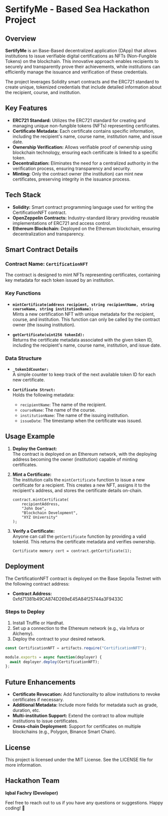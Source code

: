 # SertifyMe - Based Sea Hackathon Project

## Overview

**SertifyMe** is an Base-Based decentralized application (DApp) that allows institutions to issue verifiable digital certifications as NFTs (Non-Fungible Tokens) on the blockchain. This innovative approach enables recipients to securely and transparently prove their achievements, while institutions can efficiently manage the issuance and verification of these credentials.

The project leverages Solidity smart contracts and the ERC721 standard to create unique, tokenized credentials that include detailed information about the recipient, course, and institution.

## Key Features

- **ERC721 Standard:** Utilizes the ERC721 standard for creating and managing unique non-fungible tokens (NFTs) representing certificates.
- **Certificate Metadata:** Each certificate contains specific information, including the recipient's name, course name, institution name, and issue date.
- **Ownership Verification:** Allows verifiable proof of ownership using blockchain technology, ensuring each certificate is linked to a specific token.
- **Decentralization:** Eliminates the need for a centralized authority in the verification process, ensuring transparency and security.
- **Minting:** Only the contract owner (the institution) can mint new certificates, preserving integrity in the issuance process.

## Tech Stack

- **Solidity:** Smart contract programming language used for writing the CertificationNFT contract.
- **OpenZeppelin Contracts:** Industry-standard library providing reusable implementations of ERC721 and access control.
- **Ethereum Blockchain:** Deployed on the Ethereum blockchain, ensuring decentralization and transparency.

## Smart Contract Details

### Contract Name: `CertificationNFT`

The contract is designed to mint NFTs representing certificates, containing key metadata for each token issued by an institution.

### Key Functions

- **`mintCertificate(address recipient, string recipientName, string courseName, string institutionName):`**  
  Mints a new certification NFT with unique metadata for the recipient, course, and institution. This function can only be called by the contract owner (the issuing institution).

- **`getCertificate(uint256 tokenId):`**  
  Returns the certificate metadata associated with the given token ID, including the recipient's name, course name, institution, and issue date.

### Data Structure

- **`_tokenIdCounter:`**  
  A simple counter to keep track of the next available token ID for each new certificate.
  
- **`Certificate Struct:`**  
  Holds the following metadata:
  - `recipientName`: The name of the recipient.
  - `courseName`: The name of the course.
  - `institutionName`: The name of the issuing institution.
  - `issueDate`: The timestamp when the certificate was issued.

## Usage Example

1. **Deploy the Contract:**  
   The contract is deployed on an Ethereum network, with the deploying address becoming the owner (institution) capable of minting certificates.

2. **Mint a Certificate:**  
   The institution calls the `mintCertificate` function to issue a new certificate for a recipient. This creates a new NFT, assigns it to the recipient's address, and stores the certificate details on-chain.

   ```solidity
   contract.mintCertificate(
       recipientAddress,
       "John Doe",
       "Blockchain Development",
       "XYZ University"
   );

3. **Verify a Certificate:**  
   Anyone can call the `getCertificate` function by providing a valid tokenId. This returns the certificate metadata and verifies ownership.

   ```solidity
   Certificate memory cert = contract.getCertificate(1);
   ```

## Deployment

The CertificationNFT contract is deployed on the Base Sepolia Testnet with the following contract address:

- **Contract Address:** 0xfd71381b49CA874D269eE45A84f25744a3F9433C

### Steps to Deploy

1. Install Truffle or Hardhat.
2. Set up a connection to the Ethereum network (e.g., via Infura or Alchemy).
3. Deploy the contract to your desired network.

```javascript
const CertificationNFT = artifacts.require("CertificationNFT");

module.exports = async function(deployer) {
  await deployer.deploy(CertificationNFT);
};
```

## Future Enhancements

- **Certificate Revocation:** Add functionality to allow institutions to revoke certificates if necessary.
- **Additional Metadata:** Include more fields for metadata such as grade, duration, etc.
- **Multi-institution Support:** Extend the contract to allow multiple institutions to issue certificates.
- **Cross-chain Deployment:** Support for certificates on multiple blockchains (e.g., Polygon, Binance Smart Chain).

## License

This project is licensed under the MIT License. See the LICENSE file for more information.

## Hackathon Team

**Iqbal Fachry (Developer)**

Feel free to reach out to us if you have any questions or suggestions. Happy coding! 🚀

